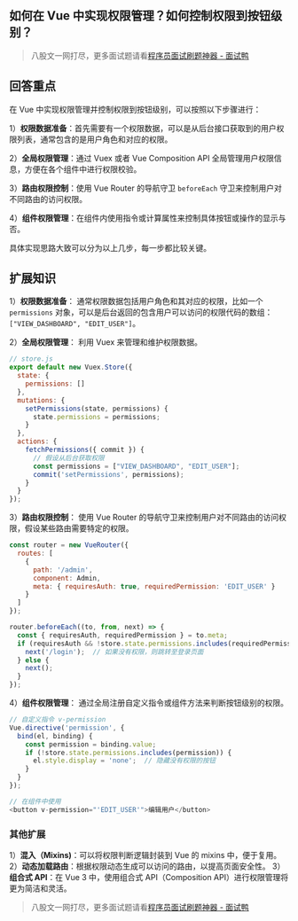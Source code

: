 ## 如何在 Vue 中实现权限管理？如何控制权限到按钮级别？
> 八股文一网打尽，更多面试题请看[程序员面试刷题神器 - 面试鸭](https://www.mianshiya.com/)

## 回答重点
在 Vue 中实现权限管理并控制权限到按钮级别，可以按照以下步骤进行：

1）**权限数据准备**：首先需要有一个权限数据，可以是从后台接口获取到的用户权限列表，通常包含的是用户角色和对应的权限。

2）**全局权限管理**：通过 Vuex 或者 Vue Composition API 全局管理用户权限信息，方便在各个组件中进行权限校验。

3）**路由权限控制**：使用 Vue Router 的导航守卫 `beforeEach` 守卫来控制用户对不同路由的访问权限。

4）**组件权限管理**：在组件内使用指令或计算属性来控制具体按钮或操作的显示与否。

具体实现思路大致可以分为以上几步，每一步都比较关键。

## 扩展知识

1）**权限数据准备**：
   通常权限数据包括用户角色和其对应的权限，比如一个 `permissions` 对象，可以是后台返回的包含用户可以访问的权限代码的数组：`["VIEW_DASHBOARD", "EDIT_USER"]`。

2）**全局权限管理**：
   利用 Vuex 来管理和维护权限数据。
   ```javascript
   // store.js
   export default new Vuex.Store({
     state: {
       permissions: []
     },
     mutations: {
       setPermissions(state, permissions) {
         state.permissions = permissions;
       }
     },
     actions: {
       fetchPermissions({ commit }) {
         // 假设从后台获取权限
         const permissions = ["VIEW_DASHBOARD", "EDIT_USER"];
         commit('setPermissions', permissions);
       }
     }
   });
   ```

3）**路由权限控制**：
   使用 Vue Router 的导航守卫来控制用户对不同路由的访问权限，假设某些路由需要特定的权限。
   ```javascript
   const router = new VueRouter({
     routes: [
       {
         path: '/admin',
         component: Admin,
         meta: { requiresAuth: true, requiredPermission: 'EDIT_USER' }
       }
     ]
   });

   router.beforeEach((to, from, next) => {
     const { requiresAuth, requiredPermission } = to.meta;
     if (requiresAuth && !store.state.permissions.includes(requiredPermission)) {
       next('/login');  // 如果没有权限，则跳转至登录页面
     } else {
       next();
     }
   });
   ```

4）**组件权限管理**：
   通过全局注册自定义指令或组件方法来判断按钮级别的权限。
   ```javascript
   // 自定义指令 v-permission
   Vue.directive('permission', {
     bind(el, binding) {
       const permission = binding.value;
       if (!store.state.permissions.includes(permission)) {
         el.style.display = 'none';  // 隐藏没有权限的按钮
       }
     }
   });
   
   // 在组件中使用
   <button v-permission="'EDIT_USER'">编辑用户</button>
   ```

### 其他扩展
1）**混入（Mixins)**：可以将权限判断逻辑封装到 Vue 的 mixins 中，便于复用。
2）**动态加载路由**：根据权限动态生成可以访问的路由，以提高页面安全性。
3）**组合式 API**：在 Vue 3 中，使用组合式 API（Composition API）进行权限管理将更为简洁和灵活。



> 八股文一网打尽，更多面试题请看[程序员面试刷题神器 - 面试鸭](https://www.mianshiya.com/)
